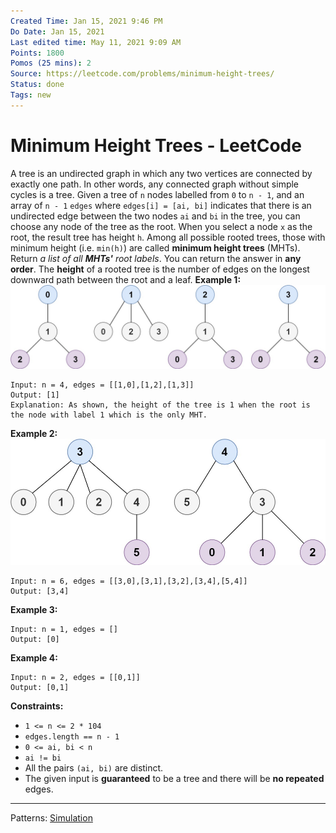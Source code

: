 ```yaml
---
Created Time: Jan 15, 2021 9:46 PM
Do Date: Jan 15, 2021
Last edited time: May 11, 2021 9:09 AM
Points: 1800
Pomos (25 mins): 2
Source: https://leetcode.com/problems/minimum-height-trees/
Status: done
Tags: new
---
```


# Minimum Height Trees - LeetCode

A tree is an undirected graph in which any two vertices are connected by exactly one path. In other words, any connected graph without simple cycles is a tree.
Given a tree of `n` nodes labelled from `0` to `n - 1`, and an array of `n - 1` `edges` where `edges[i] = [ai, bi]` indicates that there is an undirected edge between the two nodes `ai` and `bi` in the tree, you can choose any node of the tree as the root. When you select a node `x` as the root, the result tree has height `h`. Among all possible rooted trees, those with minimum height (i.e. `min(h)`) are called **minimum height trees** (MHTs).
Return *a list of all **MHTs'** root labels*. You can return the answer in **any order**.
The **height** of a rooted tree is the number of edges on the longest downward path between the root and a leaf.
**Example 1:**
![Minimum%20Height%20Trees%20-%20LeetCode%2019829cb35ce947f0adb868f6c1649391/e1.jpg](Minimum%20Height%20Trees%20-%20LeetCode%2019829cb35ce947f0adb868f6c1649391/e1.jpg)
```
Input: n = 4, edges = [[1,0],[1,2],[1,3]]
Output: [1]
Explanation: As shown, the height of the tree is 1 when the root is the node with label 1 which is the only MHT.
```
**Example 2:**
![Minimum%20Height%20Trees%20-%20LeetCode%2019829cb35ce947f0adb868f6c1649391/e2.jpg](Minimum%20Height%20Trees%20-%20LeetCode%2019829cb35ce947f0adb868f6c1649391/e2.jpg)
```
Input: n = 6, edges = [[3,0],[3,1],[3,2],[3,4],[5,4]]
Output: [3,4]
```
**Example 3:**
```
Input: n = 1, edges = []
Output: [0]
```
**Example 4:**
```
Input: n = 2, edges = [[0,1]]
Output: [0,1]
```
**Constraints:**
- `1 <= n <= 2 * 104`
- `edges.length == n - 1`
- `0 <= ai, bi < n`
- `ai != bi`
- All the pairs `(ai, bi)` are distinct.
- The given input is **guaranteed** to be a tree and there will be **no repeated** edges.
---
Patterns: [Simulation](Simulation.md)